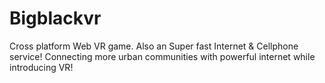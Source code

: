 # Bigblackvr
Cross platform Web VR game. Also an Super fast Internet &amp; Cellphone service! Connecting more urban communities with powerful internet while introducing VR!
